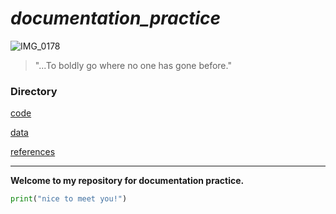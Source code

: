 # *documentation_practice*

![IMG_0178](IMG_0178.png)

>"...To boldly go where no one has gone before."

### Directory

[code](code)

[data](data)

[references](references)

---

**Welcome to my repository for documentation practice.**

```python
print("nice to meet you!")
```